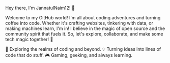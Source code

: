 Hey there, I'm JannatulNaim12! 👋

Welcome to my GitHub world! I'm all about coding adventures and turning coffee into code. Whether it's crafting websites, tinkering with data, or making machines learn, I'm in! I believe in the magic of open source and the community spirit that fuels it. So, let's explore, collaborate, and make some tech magic together! 🚀

🌱 Exploring the realms of coding and beyond.
💡 Turning ideas into lines of code that do stuff.
🎮 Gaming, geeking, and always learning.

<!---
JannatulNaim12/JannatulNaim12 is a ✨ special ✨ repository because its `README.md` (this file) appears on your GitHub profile.
You can click the Preview link to take a look at your changes.
--->
